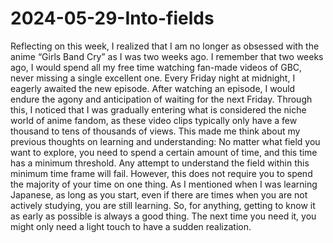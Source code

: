 # 2024-05-29-Into-fields

Reflecting on this week, I realized that I am no longer as obsessed with the anime “Girls Band Cry” as I was two weeks ago. I remember that two weeks ago, I would spend all my free time watching fan-made videos of GBC, never missing a single excellent one. Every Friday night at midnight, I eagerly awaited the new episode. After watching an episode, I would endure the agony and anticipation of waiting for the next Friday. Through this, I noticed that I was gradually entering what is considered the niche world of anime fandom, as these video clips typically only have a few thousand to tens of thousands of views. This made me think about my previous thoughts on learning and understanding: No matter what field you want to explore, you need to spend a certain amount of time, and this time has a minimum threshold. Any attempt to understand the field within this minimum time frame will fail. However, this does not require you to spend the majority of your time on one thing. As I mentioned when I was learning Japanese, as long as you start, even if there are times when you are not actively studying, you are still learning. So, for anything, getting to know it as early as possible is always a good thing. The next time you need it, you might only need a light touch to have a sudden realization.
